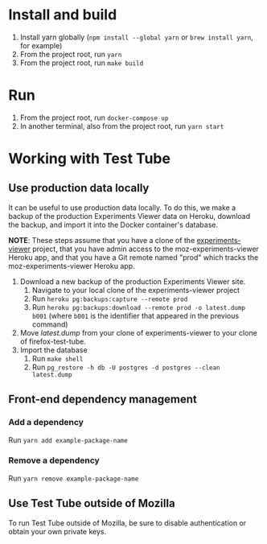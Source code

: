 # Install and build

1. Install yarn globally (`npm install --global yarn` or `brew install yarn`,
   for example)
2. From the project root, run `yarn`
3. From the project root, run `make build`

# Run

1. From the project root, run `docker-compose up`
2. In another terminal, also from the project root, run `yarn start`

# Working with Test Tube

## Use production data locally

It can be useful to use production data locally. To do this, we make a backup of
the production Experiments Viewer data on Heroku, download the backup, and
import it into the Docker container's database.

**NOTE**: These steps assume that you have a clone of the
[experiments-viewer](https://github.com/mozilla/experiments-viewer) project,
that you have admin access to the moz-experiments-viewer Heroku app, and that
you have a Git remote named "prod" which tracks the moz-experiments-viewer
Heroku app.

1. Download a new backup of the production Experiments Viewer site.
    1. Navigate to your local clone of the experiments-viewer project
    2. Run `heroku pg:backups:capture --remote prod`
    3. Run `heroku pg:backups:download --remote prod -o latest.dump b001` (where
    `b001` is the identifier that appeared in the previous command)
2. Move *latest.dump* from your clone of experiments-viewer to your clone of
   firefox-test-tube.
3. Import the database
    1. Run `make shell`
    2. Run `pg_restore -h db -U postgres -d postgres --clean latest.dump`

## Front-end dependency management

### Add a dependency

Run `yarn add example-package-name`

### Remove a dependency

Run `yarn remove example-package-name`

## Use Test Tube outside of Mozilla

To run Test Tube outside of Mozilla, be sure to disable authentication or obtain
your own private keys.
